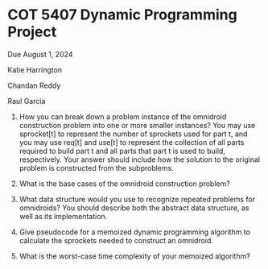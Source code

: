 # COT 5407 Dynamic Programming Project

Due August 1, 2024

Katie Harrington

Chandan Reddy

Raul Garcia

1. How you can break down a problem instance of the omnidroid construction problem into one or more smaller instances? You may use sprocket[t] to represent the number of sprockets used for part t, and you may use req[t] and use[t] to represent the collection of all parts required to build part t and all parts that part t is used to build, respectively. Your answer should include how the solution to the original problem is constructed from the subproblems.



2. What is the base cases of the omnidroid construction problem?



3. What data structure would you use to recognize repeated problems for omnidroids? You should describe both the abstract data structure, as well as its implementation.



4. Give pseudocode for a memoized dynamic programming algorithm to calculate the sprockets needed to construct an omnidroid.



5. What is the worst-case time complexity of your memoized algorithm?
